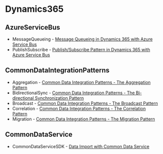 # Dynamics365

## AzureServiceBus

- MessageQueueing - [Message Queueing in Dynamics 365 with Azure Service Bus](https://community.dynamics.com/enterprise/b/xrmandbeyond/archive/2017/11/11/message-queueing-in-dynamics-365-with-azure-service-bus)
- PublishSubscribe - [Publish/Subscribe Pattern in Dynamics 365 with Azure Service Bus](https://community.dynamics.com/enterprise/b/xrmandbeyond/archive/2017/11/16/publish-subscribe-pattern-in-dynamics-365-with-azure-service-bus)

## CommonDataIntegrationPatterns

- Aggregation - [Common Data Integration Patterns - The Aggregation Pattern](https://community.dynamics.com/enterprise/b/xrmandbeyond/archive/2017/12/01/common-data-integration-patterns-the-aggregation-pattern)
- BidirectionalSync - [Common Data Integration Patterns - The Bi-directional Synchronization Pattern](https://community.dynamics.com/enterprise/b/xrmandbeyond/archive/2017/12/15/common-data-integration-patterns-the-bi-directional-synchronization-pattern)
- Broadcast - [Common Data Integration Patterns - The Broadcast Pattern](https://community.dynamics.com/enterprise/b/xrmandbeyond/archive/2017/11/25/common-data-integration-patterns-the-broadcast-pattern)
- Correlation - [Common Data Integration Patterns - The Correlation Pattern](https://community.dynamics.com/enterprise/b/xrmandbeyond/archive/2018/01/15/common-data-integration-patterns-the-correlation-pattern)
- Migration - [Common Data Integration Patterns - The Migration Pattern](https://community.dynamics.com/enterprise/b/xrmandbeyond/archive/2018/02/10/common-data-integration-patterns-the-migration-pattern)

## CommonDataService

- CommonDataServiceSDK - [Data Import with Common Data Service](https://community.dynamics.com/enterprise/b/xrmandbeyond/archive/2018/03/03/data-import-with-common-data-service)

